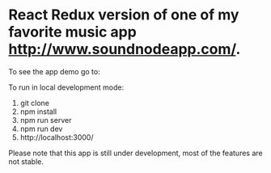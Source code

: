 # React Redux version of one of my favorite music app http://www.soundnodeapp.com/.

To see the app demo go to: 

To run in local development mode:
1. git clone
2. npm install
3. npm run server
4. npm run dev
5. http://localhost:3000/

Please note that this app is still under development, most of the features are not stable.
